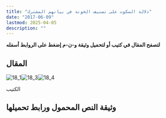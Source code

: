 ```yaml
---
title: "دلالة السكوت على تصنيف الخونة في بيانهم المشترك"
date: "2017-06-09"
lastmod: 2025-04-05
description: ""
---
```

**لتصفح المقال في كتيب أو لتحميل وثيقة و-ن-م إضغط على الروابط أسفله**

## المقال

![18_1](https://abouyaarebmarzouki.wordpress.com/wp-content/uploads/2017/06/18_13.png?w=648)![18_3](https://abouyaarebmarzouki.wordpress.com/wp-content/uploads/2017/06/18_33.png?w=648)![18_4](https://abouyaarebmarzouki.wordpress.com/wp-content/uploads/2017/06/18_43.png?w=648)

الكتيب

## وثيقة النص المحمول ورابط تحميلها

###
